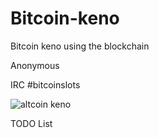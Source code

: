 # Bitcoin-keno
Bitcoin keno using the blockchain

Anonymous 

IRC #bitcoinslots

![altcoin keno](https://cloud.githubusercontent.com/assets/8336385/20858316/482e1c7e-b8f8-11e6-9e7a-faee601bca57.jpg)

TODO List

